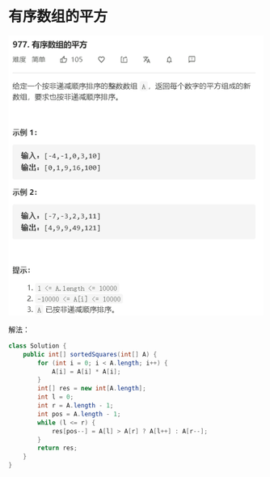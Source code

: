 # 有序数组的平方

![image-20200802075944866](images/image-20200802075944866.png)

解法：

```java
class Solution {
    public int[] sortedSquares(int[] A) {
        for (int i = 0; i < A.length; i++) {
            A[i] = A[i] * A[i];
        }
        int[] res = new int[A.length];
        int l = 0;
        int r = A.length - 1;
        int pos = A.length - 1;
        while (l <= r) {
            res[pos--] = A[l] > A[r] ? A[l++] : A[r--];
        }
        return res;
    }
}
```

